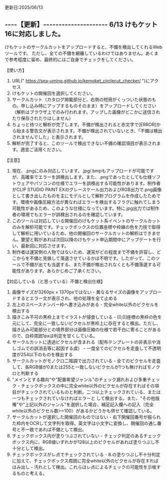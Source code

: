 更新日:2025/06/13

----【更新】---------------------
6/13 けもケット16に対応しました。
--------------------------------

けもケットのサークルカットをアップロードすると、不備を検出してくれるWebツールです。 ただし、全ての不備を網羅しているわけではありません。あくまで参考程度に留め、最終的にはご自身でチェックをしてください。

【使い方】
1. URL(" https://sea-umino.github.io/kemoket_circlecut_checker/ ")にアクセス
2. けもケットの開催回を選択してください。
3. サークルカット（カタログ掲載部分と、右側の短冊がくっついた状態のもの。申し込み時にアップするものそのまま）をアップロードしてください（解析はブラウザ上でのみ行われます。アップした画像がどこかに送信されたり保存されたりはしません）
4. ちょっと待つと解析が完了します。不備が検出されると赤文字で[ERROR]から始まる警告文が表示されます。不備が検出されていないとき、「不備は検出されませんでした」と表示されます。
5. 解析が完了すると、このツールで検出できない不備の確認項目が表示されます。適宜ご活用ください。

【注意】
1. 現在、.pngにのみ対応しています。.jpg/.bmpもアップロードが可能ですが、高確率でエラーを誤検出します。また、.pngであったとしても仕様ソフトウェアやパソコンの仕様でエラーを誤検出する可能性があります。制作者がCLIP STUDIO PAINT EXのグレースケール出力およびRGB出力で.png画像として書き出したものを主にモデルとして解析プログラムを作成したためです。環境や画像圧縮方法が異なればエラーを検出するフラグに触れてしまう可能性があるため、このような仕様になっています。特に.jpg出力では制作者の環境でもエラーが誤検出されるのを確認しています。
2. このツールは対応している開催回のけもケット系イベントのサークルカットのみを解析可能です。チェックボックスの位置座標や枠線の色を力技で取得して解析に用いているため、他の開催回のサークルカットの解析はできません。要望と暇があれば次回以降のけもケット申込期間中にアップデートを行い、最新回に対応させます。
3. 制作者は運営側の人物ではないため、運営がどの程度まで不備を許容し、どこからを不備と見做して落選させているかは不明です。したがって、このツールで不備が出ても当選する、また不備が検出されなくとも不備落選する可能性があります。あらかじめご了承ください。

【対応している（と思っている）不備と検出仕様】
1. 画像サイズが3260px × 1370pxではない - 異なるサイズの画像をアップロードするとエラー文が表示され、他の処理を全て止める
2. 左上のスペースナンバー枠へ書き込みがある - 完全white以外のピクセルを検出する
3. 描きこみ不可の黒枠上までイラストが侵食している - [0,0]座標の黒枠の色を元にして、完全に一致しないピクセルが黒枠上に存在すると検出。ただし、描き込み可能部分との境界部分は画像圧縮の仕様で若干白に寄ることがあるので、白枠周囲1pxは判定を甘くしている。
4. サークルカットに透過ピクセルが含まれる（配布テンプレートの非表示や消しゴムでの誤消去等に起因する虞） - 一度全てのピクセルを走査して不透明度が254以下のものを検出する
5. サークルカットがモノクロ二階調で出力されている - 全てのピクセルを走査して、各RGB値が0または255と一致しないピクセルが1つも無ければモノクロと判断する
6. "メインとする趣向"や"配置希望ジャンル"のチェック漏れおよび多重チェック - チェックボックスの中に完全white以外のピクセルが存在すればその項目がチェックされているものと判断。二つ以上チェックされている、または一つもチェックされていなければエラーと して検出する。また、"その他版権"や"上記以外のジャンル"を選択した場合、補足記入欄への記入（完全white以外のピクセル数>=100）があるかどうかも併せて確認している。
7. サークルカットが選択した開催回のものではない - 右下開催回番号が振られた枠内をOCRして文字列を取得。英文字は小文字に変換し、開催回の通し番号と不一致であれば不備として検出。
8. チェックボックス内が塗りつぶされていない - チェック判定のあるチェックボックス内に、RGB値いずれかが128以上のピクセルがあれば塗りつぶし不十分として検出。
9. チェックボックスがレ点でチェックされている - 8.の塗りつぶし不十分判定に加えて、チェックボックス周囲に完全white以外のピクセルが存在すればはみ出し・汚れとして検出。これらはレ点によるチェックの可能性を示唆するものと考える。
